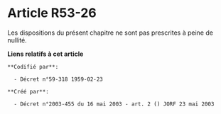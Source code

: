 # Article R53-26

Les dispositions du présent chapitre ne sont pas prescrites à peine de nullité.

**Liens relatifs à cet article**

	**Codifié par**:

	  - Décret n°59-318 1959-02-23

	**Créé par**:

	  - Décret n°2003-455 du 16 mai 2003 - art. 2 () JORF 23 mai 2003
